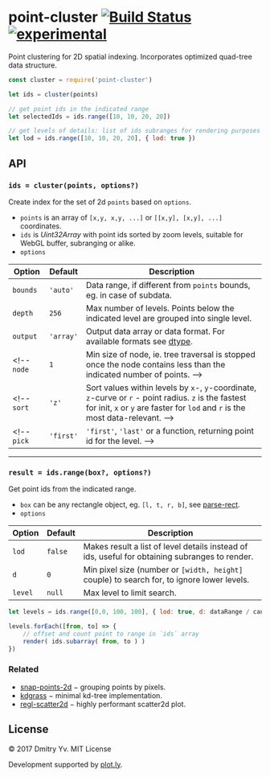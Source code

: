 # point-cluster [![Build Status](https://travis-ci.org/dfcreative/point-cluster.svg?branch=master)](https://travis-ci.org/dfcreative/point-cluster) [![experimental](https://img.shields.io/badge/stability-experimental-yellow.svg)](http://github.com/badges/stability-badges)

Point clustering for 2D spatial indexing. Incorporates optimized quad-tree data structure.

<!--
* [ ] quad-tree, kd-tree, ann-tree and other tree types.
* [x] splatting by zoom layers.
* [x] point selection/hover by range.
* [ ] point radius and weight.
* [ ] reverse z-index order mode to keep visible points in reclustering.
* [ ] appending/removing points.
* [x] no visually noticeable clustering artifacts.
* [x] high performance (faster than [snap-points-2d](https://github.com/gl-vis/snap-points-2d)).
* [x] no memory overuse.

[DEMO](https://github.com/dfcreative/point-cluster)
-->


```js
const cluster = require('point-cluster')

let ids = cluster(points)

// get point ids in the indicated range
let selectedIds = ids.range([10, 10, 20, 20])

// get levels of details: list of ids subranges for rendering purposes
let lod = ids.range([10, 10, 20, 20], { lod: true })
```

## API

### `ids = cluster(points, options?)`

Create index for the set of 2d `points` based on `options`.

* `points` is an array of `[x,y, x,y, ...]` or `[[x,y], [x,y], ...]` coordinates.
* `ids` is _Uint32Array_ with point ids sorted by zoom levels, suitable for WebGL buffer, subranging or alike.
* `options`

Option | Default | Description
---|---|---
`bounds` | `'auto'` | Data range, if different from `points` bounds, eg. in case of subdata.
`depth` | `256` | Max number of levels. Points below the indicated level are grouped into single level.
`output` | `'array'` | Output data array or data format. For available formats see [dtype](https://npmjs.org/package/dtype).
<!-- `node` | `1` | Min size of node, ie. tree traversal is stopped once the node contains less than the indicated number of points. -->
<!-- `sort` | `'z'` | Sort values within levels by `x`-, `y`-coordinate, `z`-curve or `r` - point radius. `z` is the fastest for init, `x` or `y` are faster for `lod` and `r` is the most data-relevant. -->
<!-- `pick` | `'first'` | `'first'`, `'last'` or a function, returning point id for the level. -->

---


### `result = ids.range(box?, options?)`

Get point ids from the indicated range.

* `box` can be any rectangle object, eg. `[l, t, r, b]`, see [parse-rect](https://github.com/dfcreative/parse-rect).
* `options`

Option | Default | Description
---|---|---
`lod` | `false` | Makes result a list of level details instead of ids, useful for obtaining subranges to render.
`d` | `0` | Min pixel size (number or `[width, height]` couple) to search for, to ignore lower levels.
`level` | `null` | Max level to limit search.

```js
let levels = ids.range([0,0, 100, 100], { lod: true, d: dataRange / canvas.width })

levels.forEach([from, to] => {
	// offset and count point to range in `ids` array
	render( ids.subarray( from, to ) )
})
```


### Related

* [snap-points-2d](https://github.com/gl-vis/snap-points-2d) − grouping points by pixels.
* [kdgrass](https://github.com/dfcreative/kdgrass) − minimal kd-tree implementation.
* [regl-scatter2d](https://github.com/dfreative/regl-scatter2d) − highly performant scatter2d plot.


## License

© 2017 Dmitry Yv. MIT License

Development supported by [plot.ly](https://github.com/plotly/).
